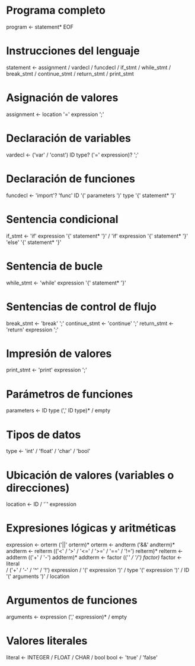# Programa completo
program <- statement* EOF

# Instrucciones del lenguaje
statement <- assignment
        / vardecl
        / funcdecl
        / if_stmt
        / while_stmt
        / break_stmt
        / continue_stmt
        / return_stmt
        / print_stmt

# Asignación de valores
assignment <- location '=' expression ';'

# Declaración de variables
vardecl <- ('var' / 'const') ID type? ('=' expression)? ';'

# Declaración de funciones
funcdecl <- 'import'? 'func' ID '(' parameters ')' type '{' statement* '}'

# Sentencia condicional
if_stmt <- 'if' expression '{' statement* '}'
        / 'if' expression '{' statement* '}' 'else' '{' statement* '}'

# Sentencia de bucle
while_stmt <- 'while' expression '{' statement* '}'

# Sentencias de control de flujo
break_stmt <- 'break' ';'
continue_stmt <- 'continue' ';'
return_stmt <- 'return' expression ';'

# Impresión de valores
print_stmt <- 'print' expression ';'

# Parámetros de funciones
parameters <- ID type (',' ID type)*
        / empty

# Tipos de datos
type <- 'int' / 'float' / 'char' / 'bool'

# Ubicación de valores (variables o direcciones)
location <- ID
        / '`' expression

# Expresiones lógicas y aritméticas
expression <- orterm ('||' orterm)*
orterm <- andterm ('&&' andterm)*
andterm <- relterm (('<' / '>' / '<=' / '>=' / '==' / '!=') relterm)*
relterm <- addterm (('+' / '-') addterm)*
addterm <- factor (('*' / '/') factor)*
factor <- literal  
        / ('+' / '-' / '^' / '!') expression
        / '(' expression ')'
        / type '(' expression ')'
        / ID '(' arguments ')'
        / location

# Argumentos de funciones
arguments <- expression (',' expression)*
        / empty

# Valores literales
literal <- INTEGER / FLOAT / CHAR / bool
bool <- 'true' / 'false'